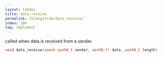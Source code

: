 ```yaml
---
layout: libdoc
title: data_receive
permalink: /klangstrom/data_receive/
index: 104
tag: implement
---
```


called when data is received from a sender.

```c
void data_receive(const uint8_t sender, uint8_t* data, uint8_t length);
```
